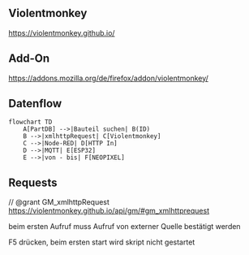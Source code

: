 ## Violentmonkey
https://violentmonkey.github.io/

## Add-On
https://addons.mozilla.org/de/firefox/addon/violentmonkey/

## Datenflow

```mermaid
flowchart TD
    A[PartDB] -->|Bauteil suchen| B(ID)
    B -->|xmlhttpRequest| C[Violentmonkey]
    C -->|Node-RED| D[HTTP In]
    D -->|MQTT| E[ESP32]
    E -->|von - bis| F[NEOPIXEL]
```

## Requests
// @grant        GM_xmlhttpRequest
https://violentmonkey.github.io/api/gm/#gm_xmlhttprequest

beim ersten Aufruf muss Aufruf von externer Quelle bestätigt werden

F5 drücken, beim ersten start wird skript nicht gestartet
